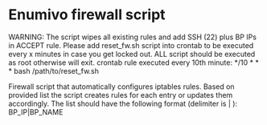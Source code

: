 # Enumivo firewall script

WARNING: The script wipes all existing rules and add SSH (22) plus BP IPs in ACCEPT rule. Please
add reset_fw.sh script into crontab to be executed every x minutes in case you get locked out.
ALL script should be executed as root otherwise will exit.
crontab rule executed every 10th minute: 
*/10 * * * bash /path/to/reset_fw.sh

Firewall script that automatically configures iptables rules. Based on provided list the script
creates rules for each entry or updates them accordingly.
The list should have the following format (delimiter is | ):
BP_IP|BP_NAME


